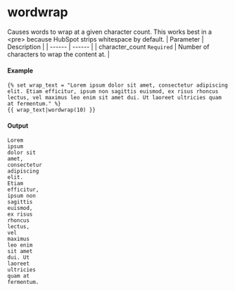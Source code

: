 # wordwrap
Causes words to wrap at a given character count. This works best in a &lt;pre&gt; because HubSpot strips whitespace by default.
| Parameter | Description | 
|  ------  |  ------  | 
| character_count `Required` | Number of characters to wrap the content at. | 


#### Example
```jinja2
{% set wrap_text = "Lorem ipsum dolor sit amet, consectetur adipiscing elit. Etiam efficitur, ipsum non sagittis euismod, ex risus rhoncus lectus, vel maximus leo enim sit amet dui. Ut laoreet ultricies quam at fermentum." %} 
{{ wrap_text|wordwrap(10) }}
```

#### Output
```jinja2
Lorem
ipsum
dolor sit
amet,
consectetur
adipiscing
elit.
Etiam
efficitur,
ipsum non
sagittis
euismod,
ex risus
rhoncus
lectus,
vel
maximus
leo enim
sit amet
dui. Ut
laoreet
ultricies
quam at
fermentum.
```

